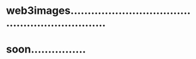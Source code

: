 # web3images................................................................
# soon................
